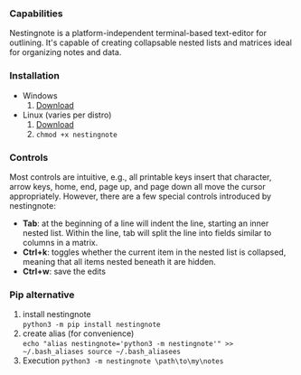 ### Capabilities
Nestingnote is a platform-independent terminal-based text-editor for outlining. It's capable of creating collapsable nested lists and matrices ideal for organizing notes and data.

### Installation
- Windows
  1. [Download](https://github.com/woodsonmiles/nestingnote/raw/master/executable/Windows/nestingnote.exe)
- Linux (varies per distro)
  1. [Download](https://github.com/woodsonmiles/nestingnote/raw/master/executable/Linux/nestingnote)
  1. `chmod +x nestingnote`

### Controls
Most controls are intuitive, e.g., all printable keys insert that character, arrow keys, home, end, page up, and page down all move the cursor appropriately. However, there are a few special controls introduced by nestingnote:
- **Tab**: at the beginning of a line will indent the line, starting an inner nested list. Within the line, tab will split the line into fields similar to columns in a matrix.
- **Ctrl+k**: toggles whether the current item in the nested list is collapsed, meaning that all items nested beneath it are hidden.
- **Ctrl+w**: save the edits

### Pip alternative
  1. install nestingnote<br>
    `python3 -m pip install nestingnote`
  1. create alias (for convenience)<br>
    ```
    echo "alias nestingnote='python3 -m nestingnote'" >> ~/.bash_aliases
    source ~/.bash_aliasees
    ```    
  1. Execution
     ```python3 -m nestingnote \path\to\my\notes```
